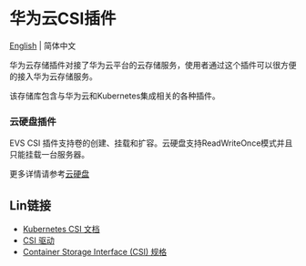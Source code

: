 # 华为云CSI插件

[English](./README.md) | 简体中文

华为云存储插件对接了华为云平台的云存储服务，使用者通过这个插件可以很方便的接入华为云存储服务。

该存储库包含与华为云和Kubernetes集成相关的各种插件。

### 云硬盘插件

EVS CSI 插件支持卷的创建、挂载和扩容。云硬盘支持ReadWriteOnce模式并且只能挂载一台服务器。

更多详情请参考[云硬盘](./docs/evs/evs.md)

## Lin链接

- [Kubernetes CSI 文档](https://kubernetes-csi.github.io/docs/Home.html)
- [CSI 驱动](https://github.com/kubernetes-csi/drivers)
- [Container Storage Interface (CSI) 规格](https://github.com/container-storage-interface/spec)